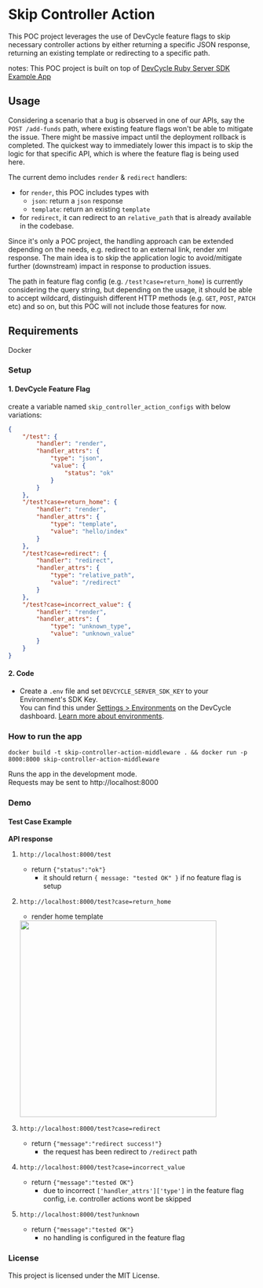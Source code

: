 # Skip Controller Action

This POC project leverages the use of DevCycle feature flags to skip necessary controller actions by either returning a specific JSON response, returning an existing template or redirecting to a specific path.

notes: This POC project is built on top of [DevCycle Ruby Server SDK Example App](https://github.com/DevCycleHQ-Labs/example-ruby)

## Usage

Considering a scenario that a bug is observed in one of our APIs, say the `POST /add-funds` path, where existing feature flags won't be able to mitigate the issue. There might be massive impact until the deployment rollback is completed. The quickest way to immediately lower this impact is to skip the logic for that specific API, which is where the feature flag is being used here.

The current demo includes `render` & `redirect` handlers:
- for `render`, this POC includes types with
   - `json`: return a `json` response
   - `template`: return an existing `template`
- for `redirect`, it can redirect to an `relative_path` that is already available in the codebase. 

Since it's only a POC project, the handling approach can be extended depending on the needs, e.g. redirect to an external link, render xml response. The main idea is to skip the application logic to avoid/mitigate further (downstream) impact in response to production issues.

The path in feature flag config (e.g. `/test?case=return_home`) is currently considering the query string, but depending on the usage, it should be able to accept wildcard, distinguish different HTTP methods (e.g. `GET`, `POST`, `PATCH` etc) and so on, but this POC will not include those features for now.

## Requirements

Docker

### Setup

#### 1. DevCycle Feature Flag

create a variable named `skip_controller_action_configs` with below variations:
```json
{
    "/test": {
        "handler": "render",
        "handler_attrs": {
            "type": "json",
            "value": {
                "status": "ok"
            }
        }
    },
    "/test?case=return_home": {
        "handler": "render",
        "handler_attrs": {
            "type": "template",
            "value": "hello/index"
        }
    },
    "/test?case=redirect": {
        "handler": "redirect",
        "handler_attrs": {
            "type": "relative_path",
            "value": "/redirect"
        }
    },
    "/test?case=incorrect_value": {
        "handler": "render",
        "handler_attrs": {
            "type": "unknown_type",
            "value": "unknown_value"
        }
    }
}
```
#### 2. Code

* Create a `.env` file and set `DEVCYCLE_SERVER_SDK_KEY` to your Environment's SDK Key.\
You can find this under [Settings > Environments](https://app.devcycle.com/r/environments) on the DevCycle dashboard.
[Learn more about environments](https://docs.devcycle.com/essentials/environments).

### How to run the app

`docker build -t skip-controller-action-middleware . && docker run -p 8000:8000 skip-controller-action-middleware`

Runs the app in the development mode.\
Requests may be sent to http://localhost:8000

### Demo

#### Test Case Example
**API response**
1. `http://localhost:8000/test` 
   - return `{"status":"ok"}`
     - it should return `{ message: "tested OK" }` if no feature flag is setup

2. `http://localhost:8000/test?case=return_home`
    - render home template
     <img src="https://github.com/user-attachments/assets/d71786f9-ba61-4e85-a1ab-f5fcc85463e8" width="400"/>

3. `http://localhost:8000/test?case=redirect`
    - return `{"message":"redirect success!"}`
      - the request has been redirect to `/redirect` path

4. `http://localhost:8000/test?case=incorrect_value`
    - return `{"message":"tested OK"}`
      -  due to incorrect `['handler_attrs']['type']` in the feature flag config, i.e. controller actions wont be skipped 

5. `http://localhost:8000/test?unknown`
    - return `{"message":"tested OK"}`
       - no handling is configured in the feature flag
### License

This project is licensed under the MIT License.